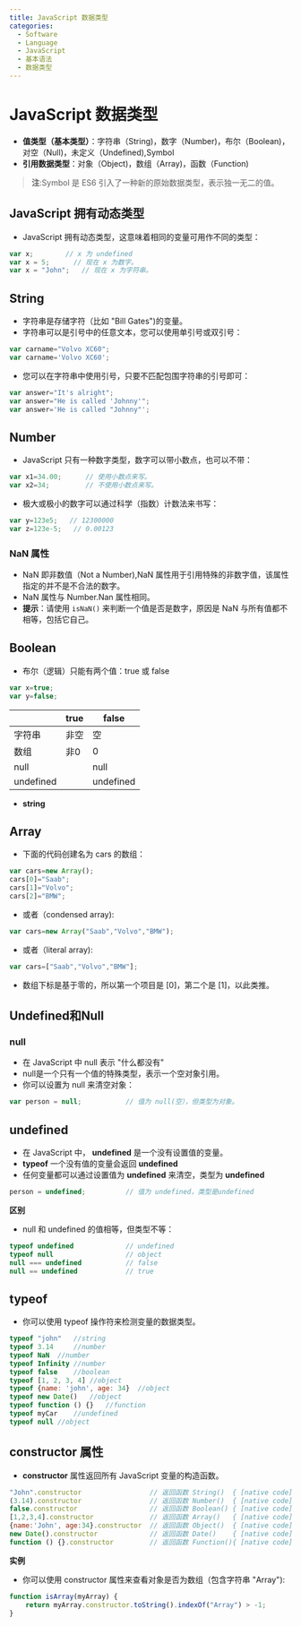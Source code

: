 ```yaml
---
title: JavaScript 数据类型
categories:
  - Software
  - Language
  - JavaScript
  - 基本语法
  - 数据类型
---
```

# JavaScript 数据类型

- **值类型（基本类型）**：字符串（String)，数字（Number)，布尔（Boolean)，对空（Null)，未定义（Undefined),Symbol
- **引用数据类型**：对象（Object)，数组（Array)，函数（Function)

> **注**:Symbol 是 ES6 引入了一种新的原始数据类型，表示独一无二的值。

## JavaScript 拥有动态类型

- JavaScript 拥有动态类型，这意味着相同的变量可用作不同的类型：

```js
var x;        // x 为 undefined
var x = 5;      // 现在 x 为数字。
var x = "John";   // 现在 x 为字符串。
```

## String

- 字符串是存储字符（比如 "Bill Gates")的变量。
- 字符串可以是引号中的任意文本，您可以使用单引号或双引号：

```js
var carname="Volvo XC60";
var carname='Volvo XC60';
```

- 您可以在字符串中使用引号，只要不匹配包围字符串的引号即可：

```js
var answer="It's alright";
var answer="He is called 'Johnny'";
var answer='He is called "Johnny"';
```

## Number

- JavaScript 只有一种数字类型，数字可以带小数点，也可以不带：

```js
var x1=34.00;      // 使用小数点来写。
var x2=34;         // 不使用小数点来写。
```

- 极大或极小的数字可以通过科学（指数）计数法来书写：

```js
var y=123e5;   // 12300000
var z=123e-5;   // 0.00123
```

### NaN 属性

- NaN 即非数值（Not a Number),NaN 属性用于引用特殊的非数字值，该属性指定的并不是不合法的数字。
- NaN 属性与 Number.Nan 属性相同。
- **提示**：请使用 `isNaN()` 来判断一个值是否是数字，原因是 NaN 与所有值都不相等，包括它自己。

## Boolean

- 布尔（逻辑）只能有两个值：true 或 false

```js
var x=true;
var y=false;
```

|           | true | false     |
| --------- | ---- | --------- |
| 字符串    | 非空 | 空        |
| 数组      | 非0  | 0         |
| null      |      | null      |
| undefined |      | undefined |

- **string**

## Array

- 下面的代码创建名为 cars 的数组：

```js
var cars=new Array();
cars[0]="Saab";
cars[1]="Volvo";
cars[2]="BMW";
```

- 或者（condensed array):

```js
var cars=new Array("Saab","Volvo","BMW");
```

- 或者（literal array):

```js
var cars=["Saab","Volvo","BMW"];
```

- 数组下标是基于零的，所以第一个项目是 [0]，第二个是 [1]，以此类推。

## Undefined和Null

### null

- 在 JavaScript 中 null 表示 "什么都没有"
- null是一个只有一个值的特殊类型，表示一个空对象引用。
- 你可以设置为 null 来清空对象：

```js
var person = null;           // 值为 null(空），但类型为对象。
```

## undefined

- 在 JavaScript 中， **undefined** 是一个没有设置值的变量。
- **typeof** 一个没有值的变量会返回 **undefined**
- 任何变量都可以通过设置值为 **undefined** 来清空，类型为 **undefined**

```js
person = undefined;          // 值为 undefined，类型是undefined
```

**区别**

- null 和 undefined 的值相等，但类型不等：

```js
typeof undefined             // undefined
typeof null                  // object
null === undefined           // false
null == undefined            // true
```

## typeof

- 你可以使用 typeof 操作符来检测变量的数据类型。

```javascript
typeof "john"	//string
typeof 3.14 	//number
typeof NaN	//number
typeof Infinity	//number
typeof false	//boolean
typeof [1, 2, 3, 4]	//object
typeof {name: 'john', age: 34}	//object
typeof new Date()	//object
typeof function () {}	//function
typeof myCar	//undefined
typeof null	//object
```

## constructor 属性

- **constructor** 属性返回所有 JavaScript 变量的构造函数。

```js
"John".constructor                 // 返回函数 String()  { [native code] }
(3.14).constructor                 // 返回函数 Number()  { [native code] }
false.constructor                  // 返回函数 Boolean() { [native code] }
[1,2,3,4].constructor              // 返回函数 Array()   { [native code] }
{name:'John', age:34}.constructor  // 返回函数 Object()  { [native code] }
new Date().constructor             // 返回函数 Date()    { [native code] }
function () {}.constructor         // 返回函数 Function(){ [native code] }
```

**实例**

- 你可以使用 constructor 属性来查看对象是否为数组（包含字符串 "Array"):

```js
function isArray(myArray) {
    return myArray.constructor.toString().indexOf("Array") > -1;
}
```
